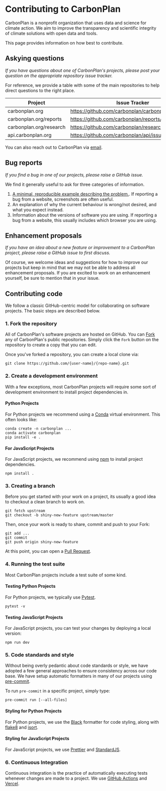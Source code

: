# Contributing to CarbonPlan

CarbonPlan is a nonprofit organization that uses data and science for climate
action. We aim to improve the transparency and scientific integrity of climate
solutions with open data and tools.

This page provides information on how best to contribute.

## Askying questions

_If you have questions about one of CarbonPlan's projects, please post your
question on the appropriate repository issue tracker._

For reference, we provide a table with some of the main repositories to help
direct questions to the right place.

| Project                 | Issue Tracker                                         |
| ----------------------- | ----------------------------------------------------- |
| carbonplan.org          | <https://github.com/carbonplan/carbonplan.org/issues> |
| carbonplan.org/reports  | <https://github.com/carbonplan/reports/issues>        |
| carbonplan.org/research | <https://github.com/carbonplan/research/issues>       |
| api.carbonplan.org      | <https://github.com/carbonplan/api/issues>            |

You can also reach out to CarbonPlan via [email](mailto:feedback@carbonplan.org).

## Bug reports

_If you find a bug in one of our projects, please raise a GitHub issue._

We find it generally useful to ask for three categories of information.

1. [A minimal, reproducible example describing the problem.](https://stackoverflow.com/help/minimal-reproducible-example).
   If reporting a bug from a website, screenshots are often useful.
1. An explanation of why the current behaviour is wrong/not desired, and what
   you expect instead.
1. Information about the versions of software you are using. If reporting a bug
   from a website, this usually includes which browser you are using.

## Enhancement proposals

_If you have an idea about a new feature or improvement to a CarbonPlan
project, please raise a GitHub issue to first discuss._

Of course, we welcome ideas and suggestions for how to improve our projects
but keep in mind that we may not be able to address all enhancement proposals.
If you are excited to work on an enhancement yourself, be sure to mention that
in your issue.

## Contributing code

We follow a classic GitHub-centric model for collaborating on software projects.
The basic steps are described below.

### 1. Fork the repository

All of CarbonPlan's software projects are hosted on GitHub. You can
[Fork](https://help.github.com/en/github/getting-started-with-github/fork-a-repo)
any of CarbonPlan's public repositories. Simply click the `Fork` button on the
repository to create a copy that you can edit.

Once you've forked a repository, you can create a local clone via:

```shell
git clone https://github.com/{user-name}/{repo-name}.git
```

### 2. Create a development environment

With a few exceptions, most CarbonPlan projects will require some sort of development
environment to install project dependencies in.

#### Python Projects

For Python projects we recommend using a [Conda](https://docs.conda.io/projects/conda/en/latest/index.html)
virtual environment. This often looks like:

```shell
conda create -n carbonplan ...
conda activate carbonplan
pip install -e .
```

#### For JavaScript Projects

For JavaScript projects, we recommend using [npm](https://www.npmjs.com/) to
install project dependencies.

```shell
npm install .
```

### 3. Creating a branch

Before you get started with your work on a project, its usually a good idea to
checkout a clean branch to work on.

```shell
git fetch upstream
git checkout -b shiny-new-feature upstream/master
```

Then, once your work is ready to share, commit and push to your Fork:

```shell
git add ...
git commit
git push origin shiny-new-feature
```

At this point, you can open a [Pull Request](https://help.github.com/en/github/collaborating-with-issues-and-pull-requests/about-pull-requests).

### 4. Running the test suite

Most CarbonPlan projects include a test suite of some kind.

#### Testing Python Projects

For Python projects, we typically use [Pytest](https://docs.pytest.org/en/latest/contents.html).

```shell
pytest -v
```

#### Testing JavaScript Projects

For JavaScript projects, you can test your changes by deploying a local version:

```shell
npm run dev
```

### 5. Code standards and style

Without being overly pedantic about code standards or style, we have adopted a
few general approaches to ensure consistency across our code base. We have
setup automatic formatters in many of our projects using [pre-commit](https://pre-commit.com/).

To run `pre-commit` in a specific project, simply type:

```shell
pre-commit run [--all-files]
```

#### Styling for Python Projects

For Python projects, we use the [Black](https://black.readthedocs.io/en/stable/)
formatter for code styling, along with [flake8](https://flake8.pycqa.org/en/latest/)
and [isort](https://isort.readthedocs.io/en/latest/).

#### Styling for JavaScript Projects

For JavaScript projects, we use [Prettier](https://prettier.io/) and
[StandardJS](https://standardjs.com/).

### 6. Continuous Integration

Continuous integration is the practice of automatically executing tests
whenever changes are made to a project. We use [GitHub Actions](https://github.com/features/actions)
and [Vercel](https://vercel.com/).
